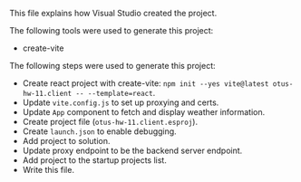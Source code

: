 This file explains how Visual Studio created the project.

The following tools were used to generate this project:
- create-vite

The following steps were used to generate this project:
- Create react project with create-vite: `npm init --yes vite@latest otus-hw-11.client -- --template=react`.
- Update `vite.config.js` to set up proxying and certs.
- Update `App` component to fetch and display weather information.
- Create project file (`otus-hw-11.client.esproj`).
- Create `launch.json` to enable debugging.
- Add project to solution.
- Update proxy endpoint to be the backend server endpoint.
- Add project to the startup projects list.
- Write this file.
